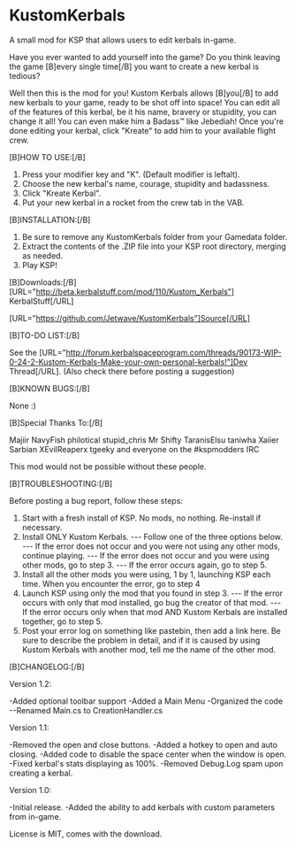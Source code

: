 KustomKerbals
=============

A small mod for KSP that allows users to edit kerbals in-game.


Have you ever wanted to add yourself into the game? Do you think leaving the game [B]every single time[/B] you want to create a new kerbal is tedious?

Well then this is the mod for you! Kustom Kerbals allows [B]you[/B] to add new kerbals to your game, ready to be shot off into space! You can edit all of the features of this kerbal, be it his name, bravery or stupidity, you can change it all! You can even make him a Badass™ like Jebediah! Once you're done editing your kerbal, click "Kreate" to add him to your available flight crew. 

[B]HOW TO USE:[/B]

1) Press your modifier key and "K". (Default modifier is leftalt).
2) Choose the new kerbal's name, courage, stupidity and badassness.
3) Click "Kreate Kerbal".
4) Put your new kerbal in a rocket from the crew tab in the VAB.

[B]INSTALLATION:[/B]

1) Be sure to remove any KustomKerbals folder from your Gamedata folder.
2) Extract the contents of the .ZIP file into your KSP root directory, merging as needed.
3) Play KSP!

[B]Downloads:[/B]
[URL="http://beta.kerbalstuff.com/mod/110/Kustom_Kerbals"]
KerbalStuff[/URL]

[URL="https://github.com/Jetwave/KustomKerbals"]Source[/URL]

[B]TO-DO LIST:[/B]

See the [URL="http://forum.kerbalspaceprogram.com/threads/90173-WIP-0-24-2-Kustom-Kerbals-Make-your-own-personal-kerbals!"]Dev Thread[/URL]. (Also check there before posting a suggestion)

[B]KNOWN BUGS:[/B]

None :)

[B]Special Thanks To:[/B]

Majiir
NavyFish
philotical
stupid_chris
Mr Shifty
TaranisElsu
taniwha
Xaiier
Sarbian
XEvilReaperx
tgeeky
and everyone on the #kspmodders IRC

This mod would not be possible without these people.

[B]TROUBLESHOOTING:[/B]

Before posting a bug report, follow these steps:

1) Start with a fresh install of KSP. No mods, no nothing. Re-install if necessary.
2) Install ONLY Kustom Kerbals. --- Follow one of the three options below.
     --- If the error does not occur and you were not using any other mods, continue playing. 
     --- If the error does not occur and you were using other mods, go to step 3.
     --- If the error occurs again, go to step 5.
3) Install all the other mods you were using, 1 by 1, launching KSP each time. When you encounter the error, go to step 4
4) Launch KSP using only the mod that you found in step 3. 
     --- If the error occurs with only that mod installed, go bug the creator of that mod.
     --- If the error occurs only when that mod AND Kustom Kerbals are installed together, go to step 5.
5) Post your error log on something like pastebin, then add a link here. Be sure to describe the problem in detail, and if it is caused by using Kustom Kerbals with another mod, tell me the name of the other mod.

[B]CHANGELOG:[/B]

Version 1.2:

-Added optional toolbar support
-Added a Main Menu
-Organized the code
--Renamed Main.cs to CreationHandler.cs

Version 1.1:

-Removed the open and close buttons.
-Added a hotkey to open and auto closing.
-Added code to disable the space center when the window is open.
-Fixed kerbal's stats displaying as 100%.
-Removed Debug.Log spam upon creating a kerbal.

Version 1.0:

-Initial release.
-Added the ability to add kerbals with custom parameters from in-game.


License is MIT, comes with the download.